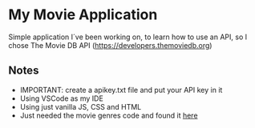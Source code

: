 # My Movie Application

Simple application I´ve been working on, to learn how to use an API, so I chose The Movie DB API (https://developers.themoviedb.org)

## Notes

- IMPORTANT: create a apikey.txt file and put your API key in it
- Using VSCode as my IDE
- Using just vanilla JS, CSS and HTML
- Just needed the movie genres code and found it [here](https://www.reddit.com/r/radarr/comments/70egj8/tmdb_genre_id_values/)
